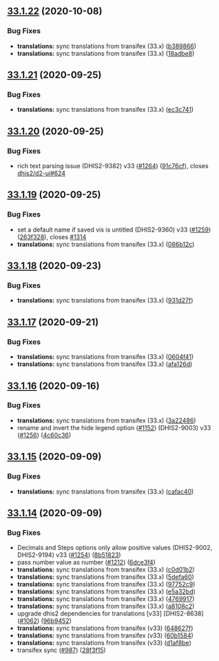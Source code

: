 ## [33.1.22](https://github.com/dhis2/data-visualizer-app/compare/v33.1.21...v33.1.22) (2020-10-08)


### Bug Fixes

* **translations:** sync translations from transifex (33.x) ([b389866](https://github.com/dhis2/data-visualizer-app/commit/b389866453958e8362ea90cf28d7474adacff1e4))
* **translations:** sync translations from transifex (33.x) ([18adbe8](https://github.com/dhis2/data-visualizer-app/commit/18adbe8332d583334b6ec5eb02d7ab343b5f5966))

## [33.1.21](https://github.com/dhis2/data-visualizer-app/compare/v33.1.20...v33.1.21) (2020-09-25)


### Bug Fixes

* **translations:** sync translations from transifex (33.x) ([ec3c741](https://github.com/dhis2/data-visualizer-app/commit/ec3c7414b86ee23feaadcebcdf56cf3f5e013f46))

## [33.1.20](https://github.com/dhis2/data-visualizer-app/compare/v33.1.19...v33.1.20) (2020-09-25)


### Bug Fixes

* rich text parsing issue (DHIS2-9382) v33 ([#1264](https://github.com/dhis2/data-visualizer-app/issues/1264)) ([91c76cf](https://github.com/dhis2/data-visualizer-app/commit/91c76cfe191731bf9e03ec73e91caa17231934de)), closes [dhis2/d2-ui#624](https://github.com/dhis2/d2-ui/issues/624)

## [33.1.19](https://github.com/dhis2/data-visualizer-app/compare/v33.1.18...v33.1.19) (2020-09-25)


### Bug Fixes

* set a default name if saved vis is untitled (DHIS2-9360) v33 ([#1259](https://github.com/dhis2/data-visualizer-app/issues/1259)) ([263f328](https://github.com/dhis2/data-visualizer-app/commit/263f328a4a1c80698f6e9803f098db4e13fa015a)), closes [#1314](https://github.com/dhis2/data-visualizer-app/issues/1314)
* **translations:** sync translations from transifex (33.x) ([086b12c](https://github.com/dhis2/data-visualizer-app/commit/086b12ce65078a5852d420e6d01fb75d8adf2e6b))

## [33.1.18](https://github.com/dhis2/data-visualizer-app/compare/v33.1.17...v33.1.18) (2020-09-23)


### Bug Fixes

* **translations:** sync translations from transifex (33.x) ([931d27f](https://github.com/dhis2/data-visualizer-app/commit/931d27ff7ab9d5a195cadcb5286db7b16d37ee4f))

## [33.1.17](https://github.com/dhis2/data-visualizer-app/compare/v33.1.16...v33.1.17) (2020-09-21)


### Bug Fixes

* **translations:** sync translations from transifex (33.x) ([0604f41](https://github.com/dhis2/data-visualizer-app/commit/0604f41b7298b61da948681751c7db2b7b5a9b98))
* **translations:** sync translations from transifex (33.x) ([afa126d](https://github.com/dhis2/data-visualizer-app/commit/afa126db6f5647f0a7ee82d7165b8e2dea24b314))

## [33.1.16](https://github.com/dhis2/data-visualizer-app/compare/v33.1.15...v33.1.16) (2020-09-16)


### Bug Fixes

* **translations:** sync translations from transifex (33.x) ([3a22486](https://github.com/dhis2/data-visualizer-app/commit/3a22486ceabd94105ddb51cbab50d6f0ee70e9cf))
* rename and invert the hide legend option ([#1152](https://github.com/dhis2/data-visualizer-app/issues/1152)) (DHIS2-9003) v33 ([#1256](https://github.com/dhis2/data-visualizer-app/issues/1256)) ([4c60c36](https://github.com/dhis2/data-visualizer-app/commit/4c60c367b95f3815380023b85203d2247e4310b8))

## [33.1.15](https://github.com/dhis2/data-visualizer-app/compare/v33.1.14...v33.1.15) (2020-09-09)


### Bug Fixes

* **translations:** sync translations from transifex (33.x) ([cafac40](https://github.com/dhis2/data-visualizer-app/commit/cafac40b885a9c2c4b12f67ad1f13266ea8074f9))

## [33.1.14](https://github.com/dhis2/data-visualizer-app/compare/v33.1.13...v33.1.14) (2020-09-09)


### Bug Fixes

* Decimals and Steps options only allow positive values (DHIS2-9002, DHIS2-9194) v33 ([#1254](https://github.com/dhis2/data-visualizer-app/issues/1254)) ([8b51823](https://github.com/dhis2/data-visualizer-app/commit/8b51823409aa09b48516567030961e92b43a098a))
* pass number value as number ([#1212](https://github.com/dhis2/data-visualizer-app/issues/1212)) ([6dce3f4](https://github.com/dhis2/data-visualizer-app/commit/6dce3f4487c7791a4fd647737d74fe29caaecb84))
* **translations:** sync translations from transifex (33.x) ([c0d01b2](https://github.com/dhis2/data-visualizer-app/commit/c0d01b2da527b6cf7297a385709fd018ebd149e2))
* **translations:** sync translations from transifex (33.x) ([5defa60](https://github.com/dhis2/data-visualizer-app/commit/5defa602602ca18e6ee0dace917e13da56717601))
* **translations:** sync translations from transifex (33.x) ([97752c9](https://github.com/dhis2/data-visualizer-app/commit/97752c92fdc466252604be5b24586044a66c9604))
* **translations:** sync translations from transifex (33.x) ([e5a32bd](https://github.com/dhis2/data-visualizer-app/commit/e5a32bd006e5a776d4cfa6c10a40fced3bd9a173))
* **translations:** sync translations from transifex (33.x) ([4769917](https://github.com/dhis2/data-visualizer-app/commit/4769917dabea2dd7e8946c9cd4c2238557220d98))
* **translations:** sync translations from transifex (33.x) ([a8108c2](https://github.com/dhis2/data-visualizer-app/commit/a8108c22b41ce41db1eb0b2ab87de421a45086d0))
* upgrade dhis2 dependencies for translations [v33] [DHIS2-8638] ([#1062](https://github.com/dhis2/data-visualizer-app/issues/1062)) ([96b9452](https://github.com/dhis2/data-visualizer-app/commit/96b94522eddbf2885a65e01a43414a723820f2f1))
* **translations:** sync translations from transifex (v33) ([648627f](https://github.com/dhis2/data-visualizer-app/commit/648627fafafcaa1b7623e45d47564b726488dc48))
* **translations:** sync translations from transifex (v33) ([60b1584](https://github.com/dhis2/data-visualizer-app/commit/60b158407bf2471d51ff15db49aa84a57220d9bd))
* **translations:** sync translations from transifex (v33) ([d1af8be](https://github.com/dhis2/data-visualizer-app/commit/d1af8bebba3584859defff69049d62cd05ebe276))
* transifex sync ([#987](https://github.com/dhis2/data-visualizer-app/issues/987)) ([28f3f15](https://github.com/dhis2/data-visualizer-app/commit/28f3f15fddb60517f05adc92c711c47d0435a7ac))
